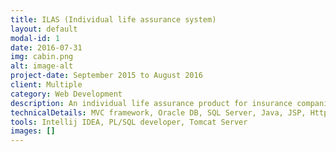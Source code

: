 ```yaml
---
title: ILAS (Individual life assurance system)
layout: default
modal-id: 1
date: 2016-07-31
img: cabin.png
alt: image-alt
project-date: September 2015 to August 2016
client: Multiple
category: Web Development
description: An individual life assurance product for insurance companies to facilitate the information gathering process and to automate the process of creating an insurance quote. This process reduced the paper work for the insurance firms and sped up the process by multiple folds; completing calculations in minutes which usually took days of manual work.
technicalDetails: MVC framework, Oracle DB, SQL Server, Java, JSP, HttpServlets, JavaScript, JQuery, JSTL, HTML, CSS 
tools: Intellij IDEA, PL/SQL developer, Tomcat Server
images: []
---
```

